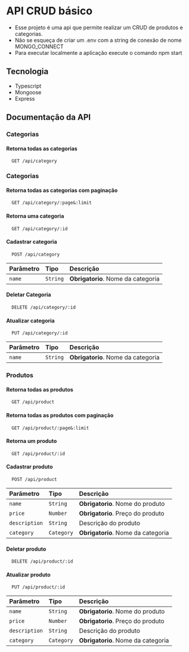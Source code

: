 
# API CRUD básico

- Esse projeto é uma api que permite realizar um CRUD de produtos e categorias.   
- Não se esqueça de criar um .env com a string de conexão de nome MONGO_CONNECT
- Para executar localmente a aplicação execute o comando npm start


## Tecnologia
- Typescript
- Mongoose
- Express

## Documentação da API

### Categorias
#### Retorna todas as categorias

```http
  GET /api/category
```

### Categorias
#### Retorna todas as categorias com paginação

```http
  GET /api/category/:page&:limit
```

#### Retorna uma categoria

```http
  GET /api/category/:id
```



#### Cadastrar categoria

```http
  POST /api/category 
```

| Parâmetro   | Tipo       | Descrição                                   |
| :---------- | :--------- | :------------------------------------------ |
| `name` | `String` |  **Obrigatorio**. Nome da categoria | 


#### Deletar Categoria

```http
  DELETE /api/category/:id
```

#### Atualizar categoria

```http
  PUT /api/category/:id 
```

| Parâmetro   | Tipo       | Descrição                                   |
| :---------- | :--------- | :------------------------------------------ |
| `name` | `String` |  **Obrigatorio**. Nome da categoria | 


### Produtos
#### Retorna todas as produtos

```http
  GET /api/product
```

 
#### Retorna todas as produtos com paginação

```http
  GET /api/product/:page&:limit
```

#### Retorna um produto

```http
  GET /api/product/:id
```



#### Cadastrar produto

```http
  POST /api/product 
```

| Parâmetro   | Tipo       | Descrição                                   |
| :---------- | :--------- | :------------------------------------------ |
| `name` | `String` |  **Obrigatorio**. Nome do produto | 
| `price` | `Number` |  **Obrigatorio**. Preço do produto | 
| `description` | `String` |  Descrição do produto | 
| `category` | `Category` |  **Obrigatorio**. Nome da categoria | 

#### Deletar produto

```http
  DELETE /api/product/:id
```

#### Atualizar produto

```http
  PUT /api/product/:id 
```

| Parâmetro   | Tipo       | Descrição                                   |
| :---------- | :--------- | :------------------------------------------ |
| `name` | `String` |  **Obrigatorio**. Nome do produto | 
| `price` | `Number` |  **Obrigatorio**. Preço do produto | 
| `description` | `String` |  Descrição do produto | 
| `category` | `Category` |  **Obrigatorio**. Nome da categoria | 
